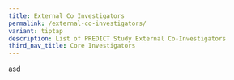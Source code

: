 ```yaml
---
title: External Co Investigators
permalink: /external-co-investigators/
variant: tiptap
description: List of PREDICT Study External Co-Investigators
third_nav_title: Core Investigators
---
```

<p>asd</p>